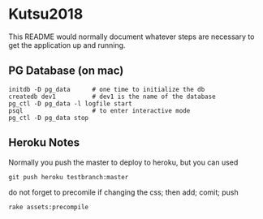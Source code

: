 # Kutsu2018

This README would normally document whatever steps are necessary to get the
application up and running.

## PG Database (on mac)

```
initdb -D pg_data      # one time to initialize the db
createdb dev1          # dev1 is the name of the database
pg_ctl -D pg_data -l logfile start
psql                   # to enter interactive mode
pg_ctl -D pg_data stop
```

## Heroku Notes

Normally you push the master to deploy to heroku, but you can used
```
git push heroku testbranch:master
```

do not forget to precomile if changing the css; then add; comit; push
```
rake assets:precompile
```